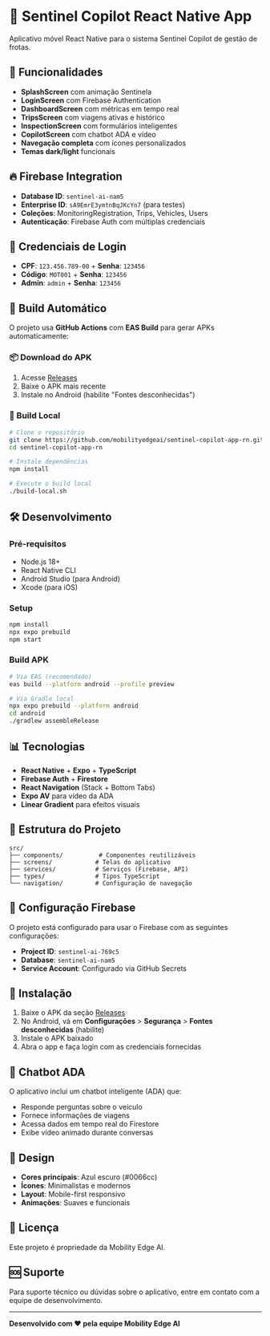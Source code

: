 # 🚀 Sentinel Copilot React Native App

Aplicativo móvel React Native para o sistema Sentinel Copilot de gestão de frotas.

## 📱 Funcionalidades

- **SplashScreen** com animação Sentinela
- **LoginScreen** com Firebase Authentication
- **DashboardScreen** com métricas em tempo real
- **TripsScreen** com viagens ativas e histórico
- **InspectionScreen** com formulários inteligentes
- **CopilotScreen** com chatbot ADA e vídeo
- **Navegação completa** com ícones personalizados
- **Temas dark/light** funcionais

## 🔥 Firebase Integration

- **Database ID**: `sentinel-ai-nam5`
- **Enterprise ID**: `sA9EmrE3ymtnBqJKcYn7` (para testes)
- **Coleções**: MonitoringRegistration, Trips, Vehicles, Users
- **Autenticação**: Firebase Auth com múltiplas credenciais

## 🔐 Credenciais de Login

- **CPF**: `123.456.789-00` + **Senha**: `123456`
- **Código**: `MOT001` + **Senha**: `123456`
- **Admin**: `admin` + **Senha**: `123456`

## 🚀 Build Automático

O projeto usa **GitHub Actions** com **EAS Build** para gerar APKs automaticamente:

### 📦 Download do APK
1. Acesse [Releases](https://github.com/mobilityedgeai/sentinel-copilot-app-rn/releases)
2. Baixe o APK mais recente
3. Instale no Android (habilite "Fontes desconhecidas")

### 🔧 Build Local

```bash
# Clone o repositório
git clone https://github.com/mobilityedgeai/sentinel-copilot-app-rn.git
cd sentinel-copilot-app-rn

# Instale dependências
npm install

# Execute o build local
./build-local.sh
```

## 🛠️ Desenvolvimento

### Pré-requisitos
- Node.js 18+
- React Native CLI
- Android Studio (para Android)
- Xcode (para iOS)

### Setup
```bash
npm install
npx expo prebuild
npm start
```

### Build APK
```bash
# Via EAS (recomendado)
eas build --platform android --profile preview

# Via Gradle local
npx expo prebuild --platform android
cd android
./gradlew assembleRelease
```

## 📊 Tecnologias

- **React Native** + **Expo** + **TypeScript**
- **Firebase Auth** + **Firestore**
- **React Navigation** (Stack + Bottom Tabs)
- **Expo AV** para vídeo da ADA
- **Linear Gradient** para efeitos visuais

## 🎯 Estrutura do Projeto

```
src/
├── components/          # Componentes reutilizáveis
├── screens/            # Telas do aplicativo
├── services/           # Serviços (Firebase, API)
├── types/              # Tipos TypeScript
└── navigation/         # Configuração de navegação
```

## 🔧 Configuração Firebase

O projeto está configurado para usar o Firebase com as seguintes configurações:

- **Project ID**: `sentinel-ai-769c5`
- **Database**: `sentinel-ai-nam5`
- **Service Account**: Configurado via GitHub Secrets

## 📱 Instalação

1. Baixe o APK da seção [Releases](https://github.com/mobilityedgeai/sentinel-copilot-app-rn/releases)
2. No Android, vá em **Configurações** > **Segurança** > **Fontes desconhecidas** (habilite)
3. Instale o APK baixado
4. Abra o app e faça login com as credenciais fornecidas

## 🤖 Chatbot ADA

O aplicativo inclui um chatbot inteligente (ADA) que:
- Responde perguntas sobre o veículo
- Fornece informações de viagens
- Acessa dados em tempo real do Firestore
- Exibe vídeo animado durante conversas

## 🎨 Design

- **Cores principais**: Azul escuro (#0066cc)
- **Ícones**: Minimalistas e modernos
- **Layout**: Mobile-first responsivo
- **Animações**: Suaves e funcionais

## 📄 Licença

Este projeto é propriedade da Mobility Edge AI.

## 🆘 Suporte

Para suporte técnico ou dúvidas sobre o aplicativo, entre em contato com a equipe de desenvolvimento.

---

**Desenvolvido com ❤️ pela equipe Mobility Edge AI**

